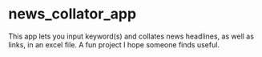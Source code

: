 # news_collator_app
This app lets you input keyword(s) and collates news headlines, as well as links, in an excel file. A fun project I hope someone finds useful.
